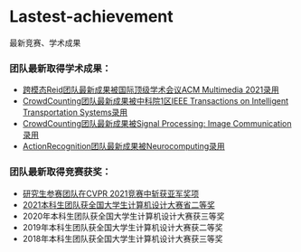 # Lastest-achievement
最新竞赛、学术成果

### 团队最新取得学术成果：
+ [跨模态Reid团队最新成果被国际顶级学术会议ACM Multimedia 2021录用](https://2021.acmmm.org/)
+ [CrowdCounting团队最新成果被中科院1区IEEE Transactions on Intelligent Transportation Systems录用](https://github.com/NjtechCVLab/Level_2/tree/main/Crowd_Counting)
+ [CrowdCounting团队最新成果被Signal Processing: Image Communication录用](https://github.com/NjtechCVLab/Level_2/tree/main/Action_Recognition)
+ [ActionRecognition团队最新成果被Neurocomputing录用](https://github.com/NjtechCVLab/Level_2/tree/main/Action_Recognition)

### 团队最新取得竞赛获奖：
+ [研究生参赛团队在CVPR 2021竞赛中斩获亚军奖项](https://github.com/NjtechCVLab/Lastest-achievement/blob/main/CVPR2021_Chanllenge.png)
+ [2021本科生团队获全国大学生计算机设计大赛省二等奖](https://github.com/NjtechCVLab/Lastest-achievement/blob/main/2021_computer_design_JS.jpg)
+ 2020年本科生团队获全国大学生计算机设计大赛获三等奖
+ 2019年本科生团队获全国大学生计算机设计大赛获二等奖
+ 2018年本科生团队获全国大学生计算机设计大赛获三等奖





